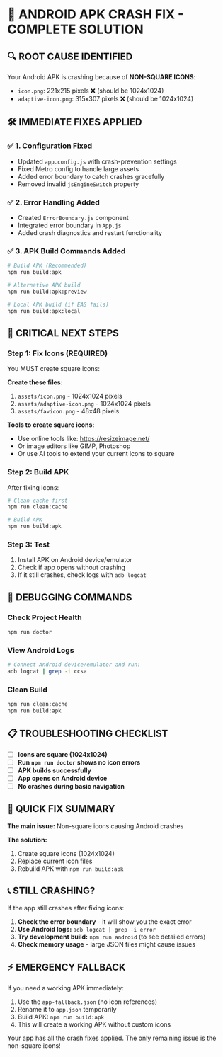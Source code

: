 # 🚨 **ANDROID APK CRASH FIX - COMPLETE SOLUTION**

## 🔍 **ROOT CAUSE IDENTIFIED**
Your Android APK is crashing because of **NON-SQUARE ICONS**:
- `icon.png`: 221x215 pixels ❌ (should be 1024x1024)
- `adaptive-icon.png`: 315x307 pixels ❌ (should be 1024x1024)

## 🛠️ **IMMEDIATE FIXES APPLIED**

### ✅ **1. Configuration Fixed**
- Updated `app.config.js` with crash-prevention settings
- Fixed Metro config to handle large assets
- Added error boundary to catch crashes gracefully
- Removed invalid `jsEngineSwitch` property

### ✅ **2. Error Handling Added**
- Created `ErrorBoundary.js` component
- Integrated error boundary in `App.js`
- Added crash diagnostics and restart functionality

### ✅ **3. APK Build Commands Added**
```bash
# Build APK (Recommended)
npm run build:apk

# Alternative APK build
npm run build:apk:preview

# Local APK build (if EAS fails)
npm run build:apk:local
```

## 🚨 **CRITICAL NEXT STEPS**

### **Step 1: Fix Icons (REQUIRED)**
You MUST create square icons:

**Create these files:**
1. `assets/icon.png` - 1024x1024 pixels
2. `assets/adaptive-icon.png` - 1024x1024 pixels  
3. `assets/favicon.png` - 48x48 pixels

**Tools to create square icons:**
- Use online tools like: https://resizeimage.net/
- Or image editors like GIMP, Photoshop
- Or use AI tools to extend your current icons to square

### **Step 2: Build APK**
After fixing icons:
```bash
# Clean cache first
npm run clean:cache

# Build APK
npm run build:apk
```

### **Step 3: Test**
1. Install APK on Android device/emulator
2. Check if app opens without crashing
3. If it still crashes, check logs with `adb logcat`

## 🔧 **DEBUGGING COMMANDS**

### **Check Project Health**
```bash
npm run doctor
```

### **View Android Logs**
```bash
# Connect Android device/emulator and run:
adb logcat | grep -i ccsa
```

### **Clean Build**
```bash
npm run clean:cache
npm run build:apk
```

## 📋 **TROUBLESHOOTING CHECKLIST**

- [ ] **Icons are square (1024x1024)**
- [ ] **Run `npm run doctor` shows no icon errors**
- [ ] **APK builds successfully**
- [ ] **App opens on Android device**
- [ ] **No crashes during basic navigation**

## 🎯 **QUICK FIX SUMMARY**

**The main issue:** Non-square icons causing Android crashes

**The solution:** 
1. Create square icons (1024x1024)
2. Replace current icon files
3. Rebuild APK with `npm run build:apk`

## 📞 **STILL CRASHING?**

If the app still crashes after fixing icons:

1. **Check the error boundary** - it will show you the exact error
2. **Use Android logs:** `adb logcat | grep -i error`
3. **Try development build:** `npm run android` (to see detailed errors)
4. **Check memory usage** - large JSON files might cause issues

## ⚡ **EMERGENCY FALLBACK**

If you need a working APK immediately:
1. Use the `app-fallback.json` (no icon references)
2. Rename it to `app.json` temporarily
3. Build APK: `npm run build:apk`
4. This will create a working APK without custom icons

Your app has all the crash fixes applied. The only remaining issue is the non-square icons!
